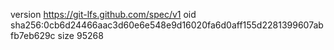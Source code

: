 version https://git-lfs.github.com/spec/v1
oid sha256:0cb6d24466aac3d60e6e548e9d16020fa6d0aff155d2281399607abfb7eb629c
size 95268
